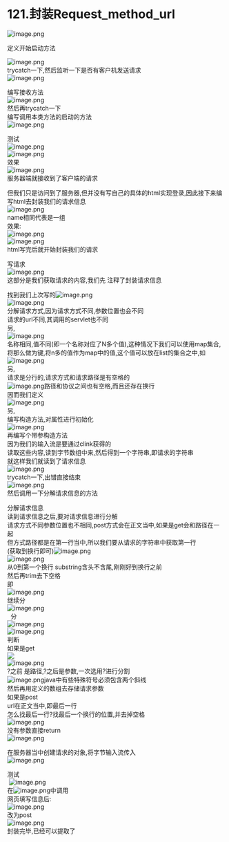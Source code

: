 # 121.封装Request_method_url

![image.png](https://cdn.nlark.com/yuque/0/2019/png/349894/1560409872179-a9e80e8b-51be-4a4c-a212-bc9c34c0630e.png#align=left&display=inline&height=201&name=image.png&originHeight=402&originWidth=469&size=72689&status=done&width=234.5)

定义开始启动方法

![image.png](https://cdn.nlark.com/yuque/0/2019/png/349894/1560409993723-1a683c60-606a-4f0e-8aba-c6b9c3d0271f.png#align=left&display=inline&height=236&name=image.png&originHeight=473&originWidth=807&size=244227&status=done&width=403.5)<br />trycatch一下,然后监听一下是否有客户机发送请求<br />![image.png](https://cdn.nlark.com/yuque/0/2019/png/349894/1560410050324-3c3620b1-c5d1-4972-94e2-74f4e977bf40.png#align=left&display=inline&height=248&name=image.png&originHeight=496&originWidth=753&size=224381&status=done&width=376.5)

编写接收方法<br />![image.png](https://cdn.nlark.com/yuque/0/2019/png/349894/1560410122804-dab2c0f3-3875-4b10-a61e-03dfb8678f57.png#align=left&display=inline&height=166&name=image.png&originHeight=331&originWidth=759&size=194567&status=done&width=379.5)<br />然后再trycatch一下<br />编写调用本类方法的启动的方法<br />![image.png](https://cdn.nlark.com/yuque/0/2019/png/349894/1560410203510-352189b4-46a0-4dab-911f-afce54a2ac83.png#align=left&display=inline&height=83&name=image.png&originHeight=165&originWidth=768&size=74849&status=done&width=384)

测试<br />![image.png](https://cdn.nlark.com/yuque/0/2019/png/349894/1560410236764-49334620-f84e-4b32-aebc-791da0be16c6.png#align=left&display=inline&height=113&name=image.png&originHeight=225&originWidth=753&size=160064&status=done&width=376.5)<br />![image.png](https://cdn.nlark.com/yuque/0/2019/png/349894/1560410258366-0ae3840b-2808-4f20-b71f-f06a9d681660.png#align=left&display=inline&height=72&name=image.png&originHeight=143&originWidth=416&size=23466&status=done&width=208)<br />效果<br />![image.png](https://cdn.nlark.com/yuque/0/2019/png/349894/1560410268253-da5e02c6-b3d5-4c7e-b619-30e05e3cb8ce.png#align=left&display=inline&height=168&name=image.png&originHeight=335&originWidth=794&size=285921&status=done&width=397)<br />服务器端就接收到了客户端的请求


但我们只是访问到了服务器,但并没有写自己的具体的html实现登录,因此接下来编写html去封装我们的请求信息<br />![image.png](https://cdn.nlark.com/yuque/0/2019/png/349894/1560410471041-0441bfc7-6873-4f2b-8e63-56f32c3712ab.png#align=left&display=inline&height=312&name=image.png&originHeight=624&originWidth=1463&size=575145&status=done&width=731.5)<br />name相同代表是一组<br />效果:<br />![image.png](https://cdn.nlark.com/yuque/0/2019/png/349894/1560410491110-989ddfbe-b6e7-4d0e-8dc8-2942c660d143.png#align=left&display=inline&height=160&name=image.png&originHeight=319&originWidth=652&size=75883&status=done&width=326)<br />![image.png](https://cdn.nlark.com/yuque/0/2019/png/349894/1560410755187-7a7867cb-e5a6-428f-938d-1a4ce95e9ac4.png#align=left&display=inline&height=38&name=image.png&originHeight=75&originWidth=710&size=34207&status=done&width=355)<br />html写完后就开始封装我们的请求

写请求<br />![image.png](https://cdn.nlark.com/yuque/0/2019/png/349894/1560410547175-e1b95c73-798c-48e5-a98e-d3a97546b955.png#align=left&display=inline&height=274&name=image.png&originHeight=548&originWidth=1012&size=280211&status=done&width=506)<br />这部分是我们获取请求的内容,我们先 注释了封装请求信息


找到我们上次写的![image.png](https://cdn.nlark.com/yuque/0/2019/png/349894/1560410627436-fa6acd70-0f3c-4042-9493-cfb8fa74ed00.png#align=left&display=inline&height=23&name=image.png&originHeight=45&originWidth=152&size=9785&status=done&width=76)<br />![image.png](https://cdn.nlark.com/yuque/0/2019/png/349894/1560410953275-1ef252cd-3496-4acc-a9b0-5dda9956fd5c.png#align=left&display=inline&height=176&name=image.png&originHeight=352&originWidth=1161&size=277433&status=done&width=580.5)<br />分解请求方式,因为请求方式不同,参数位置也会不同<br />请求的url不同,其调用的servlet也不同<br />另,<br />![image.png](https://cdn.nlark.com/yuque/0/2019/png/349894/1560410795408-7bc11384-64cf-4f2c-bcbe-4ed872a32700.png#align=left&display=inline&height=28&name=image.png&originHeight=55&originWidth=692&size=40963&status=done&width=346)<br />名称相同,值不同(即一个名称对应了N多个值),这种情况下我们可以使用map集合,将那么做为键,将n多的值作为map中的值,这个值可以放在list的集合之中,如<br />![image.png](https://cdn.nlark.com/yuque/0/2019/png/349894/1560410994757-8cebcb83-4038-4f68-bfd4-16e42cb19342.png#align=left&display=inline&height=109&name=image.png&originHeight=218&originWidth=881&size=155249&status=done&width=440.5)<br />另,<br />请求是分行的,请求方式和请求路径是有空格的<br />![image.png](https://cdn.nlark.com/yuque/0/2019/png/349894/1560411042166-dc762704-6dfb-4934-862d-3c2e51366563.png#align=left&display=inline&height=68&name=image.png&originHeight=136&originWidth=341&size=64500&status=done&width=170.5)路径和协议之间也有空格,而且还存在换行<br />因而我们定义<br />![image.png](https://cdn.nlark.com/yuque/0/2019/png/349894/1560411098333-09f2563c-7b86-4341-90a5-84872b20a805.png#align=left&display=inline&height=30&name=image.png&originHeight=60&originWidth=710&size=68916&status=done&width=355)<br />另,<br />编写构造方法,对属性进行初始化<br />![image.png](https://cdn.nlark.com/yuque/0/2019/png/349894/1560411140233-226a63a7-3b8f-40a3-97d1-7cf41c3b3c26.png#align=left&display=inline&height=108&name=image.png&originHeight=215&originWidth=910&size=115396&status=done&width=455)<br />再编写个带参构造方法<br />因为我们的输入流是要通过clink获得的<br />读取这些内容,读到字节数组中来,然后得到一个字符串,即请求的字符串<br />就这样我们就读到了请求信息<br />![image.png](https://cdn.nlark.com/yuque/0/2019/png/349894/1560411336087-9a462980-a886-4c10-8722-a8fb0ccb4ef5.png#align=left&display=inline&height=112&name=image.png&originHeight=224&originWidth=603&size=136463&status=done&width=301.5)<br />trycatch一下,出错直接结束<br />![image.png](https://cdn.nlark.com/yuque/0/2019/png/349894/1560411450729-0292b050-7597-43fa-81a0-9d73b8bf94f8.png#align=left&display=inline&height=173&name=image.png&originHeight=346&originWidth=597&size=183633&status=done&width=298.5)<br />然后调用一下分解请求信息的方法

分解请求信息<br />读到请求信息之后,要对请求信息进行分解<br />请求方式不同参数位置也不相同,post方式会在正文当中,如果是get会和路径在一起<br />但方式路径都是在第一行当中,所以我们要从请求的字符串中获取第一行<br />(获取到换行即可)![image.png](https://cdn.nlark.com/yuque/0/2019/png/349894/1560411683456-c67a5f67-b3c7-4cd6-8fb7-73ee9baf0404.png#align=left&display=inline&height=33&name=image.png&originHeight=66&originWidth=560&size=46604&status=done&width=280)<br />![image.png](https://cdn.nlark.com/yuque/0/2019/png/349894/1560411629024-a6c60a4f-148b-4b0f-b9ee-ca81b7b34421.png#align=left&display=inline&height=36&name=image.png&originHeight=72&originWidth=1047&size=84131&status=done&width=523.5)<br />从0到第一个换行 substring含头不含尾,刚刚好到换行之前<br />然后再trim去下空格<br />即<br />![image.png](https://cdn.nlark.com/yuque/0/2019/png/349894/1560411729986-19ab61be-16f1-4c99-ab79-e6873f276a02.png#align=left&display=inline&height=296&name=image.png&originHeight=591&originWidth=2373&size=403121&status=done&width=1186.5)<br />继续分<br />![image.png](https://cdn.nlark.com/yuque/0/2019/png/349894/1560411837364-d96a08ae-dbd3-4a62-9625-c64cef883ca5.png#align=left&display=inline&height=45&name=image.png&originHeight=90&originWidth=747&size=81557&status=done&width=373.5)<br />  分<br />![image.png](https://cdn.nlark.com/yuque/0/2019/png/349894/1560412129768-471617b5-9842-47e8-9b03-579a5a23bfe7.png#align=left&display=inline&height=35&name=image.png&originHeight=69&originWidth=1025&size=97047&status=done&width=512.5)<br />![image.png](https://cdn.nlark.com/yuque/0/2019/png/349894/1560412112559-69797dbe-df63-4af7-9402-92fcb50ab5bf.png#align=left&display=inline&height=20&name=image.png&originHeight=40&originWidth=955&size=54666&status=done&width=477.5)<br />判断<br />如果是get<br />![](https://cdn.nlark.com/yuque/0/2019/png/349894/1560412218515-eebe7b96-e881-4e8e-838e-e3bc80bb4cdc.png#align=left&display=inline&height=18&originHeight=36&originWidth=539&status=done&width=269)<br />![image.png](https://cdn.nlark.com/yuque/0/2019/png/349894/1560412259088-9fa89b82-e745-4c8d-973c-76482730b6cb.png#align=left&display=inline&height=121&name=image.png&originHeight=242&originWidth=861&size=166081&status=done&width=430.5)<br />?之前 是路径,?之后是参数,一次选用?进行分割<br />![image.png](https://cdn.nlark.com/yuque/0/2019/png/349894/1560412358361-070b4e9a-8359-4ba7-b11e-db99250da68f.png#align=left&display=inline&height=26&name=image.png&originHeight=52&originWidth=112&size=6103&status=done&width=56)java中有些特殊符号必须包含两个斜线<br />然后再用定义的数组去存储请求参数<br />如果是post<br />url在正文当中,即最后一行<br />怎么找最后一行?找最后一个换行的位置,并去掉空格<br />![image.png](https://cdn.nlark.com/yuque/0/2019/png/349894/1560412513958-e42604bd-a209-4d60-a4a4-65f639433c2b.png#align=left&display=inline&height=62&name=image.png&originHeight=123&originWidth=1042&size=92383&status=done&width=521)<br />没有参数直接return<br />![image.png](https://cdn.nlark.com/yuque/0/2019/png/349894/1560412528174-1fcdc907-752d-4c3e-8a99-93c9bb5127f9.png#align=left&display=inline&height=47&name=image.png&originHeight=93&originWidth=475&size=34552&status=done&width=237.5)

在服务器当中创建请求的对象,将字节输入流传入<br />![image.png](https://cdn.nlark.com/yuque/0/2019/png/349894/1560412635366-24d743df-7fa3-4de8-b41f-99a50a48e1a5.png#align=left&display=inline&height=210&name=image.png&originHeight=419&originWidth=975&size=311866&status=done&width=487.5)


测试<br /> ![image.png](https://cdn.nlark.com/yuque/0/2019/png/349894/1560412563671-45e87724-59a9-4530-99c0-208fcb7172a1.png#align=left&display=inline&height=130&name=image.png&originHeight=260&originWidth=742&size=123906&status=done&width=371)<br />在![image.png](https://cdn.nlark.com/yuque/0/2019/png/349894/1560412683923-88d8bc1a-12cf-4010-b745-c3a1f21e26b8.png#align=left&display=inline&height=39&name=image.png&originHeight=78&originWidth=493&size=41314&status=done&width=246.5)中调用<br />网页填写信息后:<br />![image.png](https://cdn.nlark.com/yuque/0/2019/png/349894/1560412693193-f2404d4f-96eb-4271-91d7-c03e0e5d7383.png#align=left&display=inline&height=88&name=image.png&originHeight=175&originWidth=702&size=110012&status=done&width=351)<br />改为post<br />![image.png](https://cdn.nlark.com/yuque/0/2019/png/349894/1560412720130-240ea750-4ff5-4bc5-b227-c92ec1729d9a.png#align=left&display=inline&height=74&name=image.png&originHeight=148&originWidth=737&size=123170&status=done&width=368.5)<br />封装完毕,已经可以提取了
